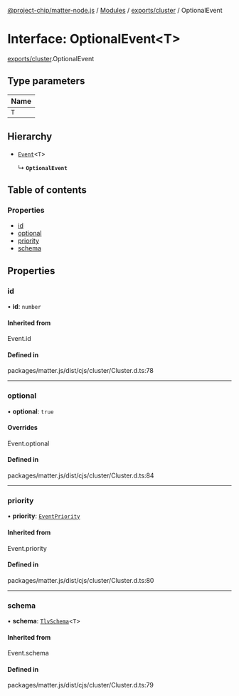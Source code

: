 [@project-chip/matter-node.js](../README.md) / [Modules](../modules.md) / [exports/cluster](../modules/exports_cluster.md) / OptionalEvent

# Interface: OptionalEvent<T\>

[exports/cluster](../modules/exports_cluster.md).OptionalEvent

## Type parameters

| Name |
| :------ |
| `T` |

## Hierarchy

- [`Event`](../modules/exports_cluster.md#event)<`T`\>

  ↳ **`OptionalEvent`**

## Table of contents

### Properties

- [id](exports_cluster.OptionalEvent.md#id)
- [optional](exports_cluster.OptionalEvent.md#optional)
- [priority](exports_cluster.OptionalEvent.md#priority)
- [schema](exports_cluster.OptionalEvent.md#schema)

## Properties

### id

• **id**: `number`

#### Inherited from

Event.id

#### Defined in

packages/matter.js/dist/cjs/cluster/Cluster.d.ts:78

___

### optional

• **optional**: ``true``

#### Overrides

Event.optional

#### Defined in

packages/matter.js/dist/cjs/cluster/Cluster.d.ts:84

___

### priority

• **priority**: [`EventPriority`](../enums/exports_cluster.EventPriority.md)

#### Inherited from

Event.priority

#### Defined in

packages/matter.js/dist/cjs/cluster/Cluster.d.ts:80

___

### schema

• **schema**: [`TlvSchema`](../classes/exports_tlv.TlvSchema.md)<`T`\>

#### Inherited from

Event.schema

#### Defined in

packages/matter.js/dist/cjs/cluster/Cluster.d.ts:79
